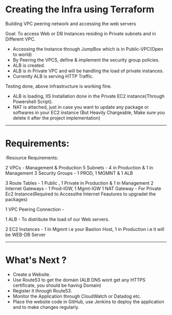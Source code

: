 # Creating the Infra using Terraform

Building VPC peering network and accessing the web servers

Goal: To access Web or DB Instances residing in Private subnets and in Different VPC.

* Accessing the Instance through JumpBox which is in Public-VPC(Open to world)
* By Peering the VPCS, define & implement the security group policies.
* ALB is created.
* ALB is in Private VPC and will be handling the load of private instances.
* Currently ALB is serving HTTP Traffic.

Testing done, above infrastructure is working fine.

* ALB is loading, IIS Installation done in the Private EC2 instance(Through Powershell Script).
* NAT is attached, just in case you want to update any package or softwares in your EC2 instance (But Heavily Chargeable, Make sure you delete it after the project implementation)

---------------------------------------------------------------------------------------
# Requirements:

:Resource Requirements:

2 VPCs - Management & Production
5 Subnets - 4 in Production & 1 in Management
3 Security Groups - 1 PROD, 1 MGMNT & 1 ALB

3 Route Tables - 1 Public , 1 Private in Production & 1 in Management
2 Internet Gateways - 1 Prod-IGW, 1 Mgmt-IGW
1 NAT Gateway - For Private Ec2 Instance(Required to Accessthe Internet Feautures to upgradet the packages)

1 VPC Peering Connection -

1 ALB - To distribute the load of our Web servers.

2 EC2 Instances - 1 In Mgmnt i.e your Bastion Host, 1 in Production i.e it will be WEB-DB Server

---------------------------------------------------------------------------------------

# What's Next ?

* Create a Website.
* Use Route53 to get the domain (ALB DNS wont get any HTTPS certificate, you should be having Domain)
* Register it through Route53.
* Monitor the Application through CloudWatch or Datadog etc.
* Place the website code in GitHub, use Jenkins to deploy the application and to make changes regularly.
